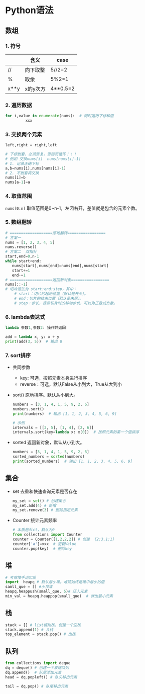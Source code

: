 # Python语法

## 数组

### 1.  符号

|      | 含义     | case     |
| ---- | -------- | -------- |
| //   | 向下取整 | 5//2=2   |
| %    | 取余     | 5%2=1    |
| x**y | x的y次方 | 4**0.5=2 |

### 2. 遍历数据

```python
for i,value in enumerate(nums):  # 同时遍历下标和值
		 xxx
```

### 3. 交换两个元素

```python
left,right = right,left

# 下标嵌套，必须修复，否则死循环！！！
# 例如 交换nums[i]  nums[nums[i]-1]
# 1. 记录正确下标
a,b=nums[i],nums[nums[i]-1]
# 2. 不嵌套再交换
nums[i]=b
nums[a-1]=a
```

### 4. 取值范围

`nums[0:n]` 取值范围是0~n-1，左闭右开，差值就是包含的元素个数。

### 5. 数组翻转

```python
# ===================原地翻转=================
# 方案一
nums = [1, 2, 3, 4, 5]
nums.reverse()  
# 方案二  双指针
start,end=0,n-1 
while start<end:
   nums[start],nums[end]=nums[end],nums[start]
   start+=1
   end-=1
# ===================返回新对象================= 
nums[::-1] 
# 切片语法为 start:end:step，其中：
	# start：切片的起始位置（默认是开头）。
	# end：切片的结束位置（默认是末尾）。
	# step：步长，表示切片时的移动步伐，可以为正数或负数。
```

### 6. lambda表达式

```python
lambda 参数1,参数2: 操作并返回

add = lambda x, y: x + y
print(add(3, 5))  # 输出 8
```

### 7. sort排序

- 共同参数

  - key: 可选，按照元素本身进行排序
  - reverse：可选，默认False从小到大，True从大到小

- sort()  原地排序。默认从小到大。

  ```python
  numbers = [3, 1, 4, 1, 5, 9, 2, 6]
  numbers.sort()
  print(numbers)  # 输出 [1, 1, 2, 3, 4, 5, 6, 9]
  
  # 示例
  intervals = [[3, 5], [1, 4], [2, 6]]
  intervals.sort(key=lambda x: x[0])  # 按照元素的第一个值排序
  ```

- sorted 返回新对象，默认从小到大。

  ```python
  numbers = [3, 1, 4, 1, 5, 9, 2, 6]
  sorted_numbers = sorted(numbers)
  print(sorted_numbers)  # 输出 [1, 1, 2, 3, 4, 5, 6, 9]
  ```

## 集合

- set   去重和快速查询元素是否存在

  ```python
  my_set = set() # 创建集合
  my_set.add(4) # 新增
  my_set.remove(3) # 删除指定元素
  ```

- Counter  统计元素频率

  ```python
  # 本质是dict，默认为0
  from collections import Counter
  counter = Counter([1,2,2,2]) # 创建  {2:3,1:1}
  counter['a']=xxx  # 更新Value
  counter.pop(key)  # 删除key
  ```

## 堆

```python
# 考察堆手动实现
import  heapq # 默认最小堆。堆顶始终是堆中最小的值
samll_que = [] #小顶堆
heapq.heappush(small_que, 5)# 压入元素
min_val = heapq.heappop(small_que)  # 弹出最小元素
```

## 栈

```python
stack = [] # list模拟栈，创建一个空栈
stack.append(1) # 入栈
top_element = stack.pop() # 出栈
```

## 队列

```python
from collections import deque
dq = deque() # 创建一个双端队列
dq.append()  # 队尾添加元素
head = dq.popleft() # 队头移出元素

tail = dq.pop() # 队尾移出元素
```
